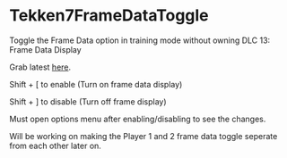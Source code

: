 # Tekken7FrameDataToggle
Toggle the Frame Data option in training mode without owning DLC 13: Frame Data Display

Grab latest [here](https://github.com/SakifX9/Tekken7FrameDataToggle/releases/latest).

Shift + [ to enable (Turn on frame data display)


Shift + ]  to disable (Turn off frame display)

Must open options menu after enabling/disabling to see the changes.

Will be working on making the Player 1 and 2 frame data toggle seperate from each other later on.
